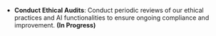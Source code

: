 - **Conduct Ethical Audits**: Conduct periodic reviews of our ethical practices and AI functionalities to ensure ongoing compliance and improvement. **(In Progress)**
